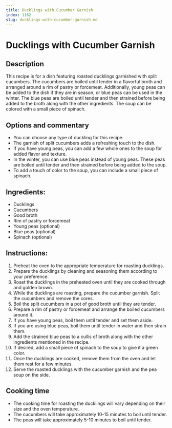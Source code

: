 ```yaml
---
title: Ducklings with Cucumber Garnish
index: 1162
slug: ducklings-with-cucumber-garnish.md
---
```


# Ducklings with Cucumber Garnish

## Description
This recipe is for a dish featuring roasted ducklings garnished with split cucumbers. The cucumbers are boiled until tender in a flavorful broth and arranged around a rim of pastry or forcemeat. Additionally, young peas can be added to the dish if they are in season, or blue peas can be used in the winter. The blue peas are boiled until tender and then strained before being added to the broth along with the other ingredients. The soup can be colored with a small piece of spinach.

## Options and commentary
- You can choose any type of duckling for this recipe.
- The garnish of split cucumbers adds a refreshing touch to the dish.
- If you have young peas, you can add a few whole ones to the soup for added flavor and texture.
- In the winter, you can use blue peas instead of young peas. These peas are boiled until tender and then strained before being added to the soup.
- To add a touch of color to the soup, you can include a small piece of spinach.

## Ingredients:
- Ducklings
- Cucumbers
- Good broth
- Rim of pastry or forcemeat
- Young peas (optional)
- Blue peas (optional)
- Spinach (optional)

## Instructions:
1. Preheat the oven to the appropriate temperature for roasting ducklings.
2. Prepare the ducklings by cleaning and seasoning them according to your preference.
3. Roast the ducklings in the preheated oven until they are cooked through and golden brown.
4. While the ducklings are roasting, prepare the cucumber garnish. Split the cucumbers and remove the cores.
5. Boil the split cucumbers in a pot of good broth until they are tender.
6. Prepare a rim of pastry or forcemeat and arrange the boiled cucumbers around it.
7. If you have young peas, boil them until tender and set them aside.
8. If you are using blue peas, boil them until tender in water and then strain them.
9. Add the strained blue peas to a cullis of broth along with the other ingredients mentioned in the recipe.
10. If desired, add a small piece of spinach to the soup to give it a green color.
11. Once the ducklings are cooked, remove them from the oven and let them rest for a few minutes.
12. Serve the roasted ducklings with the cucumber garnish and the pea soup on the side.

## Cooking time
- The cooking time for roasting the ducklings will vary depending on their size and the oven temperature.
- The cucumbers will take approximately 10-15 minutes to boil until tender.
- The peas will take approximately 5-10 minutes to boil until tender.